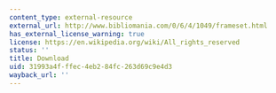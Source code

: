 ```yaml
---
content_type: external-resource
external_url: http://www.bibliomania.com/0/6/4/1049/frameset.html
has_external_license_warning: true
license: https://en.wikipedia.org/wiki/All_rights_reserved
status: ''
title: Download
uid: 31993a4f-ffec-4eb2-84fc-263d69c9e4d3
wayback_url: ''
---
```

